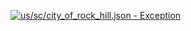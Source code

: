[![us/sc/city_of_rock_hill.json - Exception](https://img.shields.io/badge/us/sc/city_of_rock_hill.json-Exception-red)](https://github.com/openaddresses/openaddresses/tree/master/sources/us/sc/city_of_rock_hill.json)